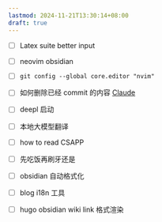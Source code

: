 ```yaml
---
lastmod: 2024-11-21T13:30:14+08:00
draft: true
---
```

- [ ] Latex suite better input
- [ ] neovim obsidian
- [ ] `git config --global core.editor "nvim"`
- [ ] 如何删除已经 commit 的内容 [Claude](https://claude.ai/chat/5679b15a-19cf-43e0-9762-002bb4f1df9c)
- [ ] deepl 启动
- [ ] 本地大模型翻译
- [ ] how to read CSAPP
- [ ] 先吃饭再刷牙还是
- [ ] obsidian 自动格式化
- [ ] blog i18n 工具
- [ ] hugo obsidian wiki link 格式渲染




